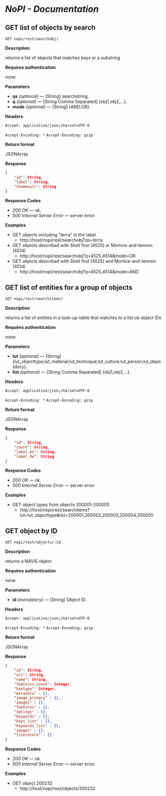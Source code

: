 # *NoPI - Documentation*

## GET list of objects by search

`GET nopi/rest/searchobj/`

**Description**

returns a list of objects that matches keys or a substring

**Requires authentication**

none

**Parameters**

* **qs** *(optional)* — [String] searchstring.
* **q** *(optional)* — [String Comma Separated] {obj1,obj2,...}.
* **mode** *(optional)* — [String] {AND;OR}.

**Headers**

`Accept: application/json;charset=UTF-8`

`Accept-Encoding: *` `Accept-Encoding: gzip`

**Return format**

JSONArray

**Response**

```json
{
	"id": String,
	"label": String,
	"thumbnail": String
}
```

**Response Codes**

* *200 OK* — ok.
* *500 Internal Server Error* — server error.

**Examples**

* GET objects including "terra" in the label
  * http://host/nopi/rest/searchobj?qs=terra
* GET objects described with Shell first (4525) or Mortice-and-tennon (4514)
  * http://host/nopi/rest/searchobj?q=4525,4514&mode=OR
* GET objects described with Shell first (4525) and Mortice-and-tennon (4514)
  * http://host/nopi/rest/searchobj?q=4525,4514&mode=AND

## GET list of entities for a group of objects

`GET nopi/rest/searchitems/`

**Description**

returns a list of entities in a look-up-table that matches to a list ob object IDs

**Requires authentication**

none

**Parameters**

* **lut** *(optional)* — [String] {lut_objecttype;lut_material;lut_technique;lut_culture;lut_person;lut_depository}.
* **list** *(optional)* — [String Comma Separated] {obj1,obj2,...}.

**Headers**

`Accept: application/json;charset=UTF-8`

`Accept-Encoding: *` `Accept-Encoding: gzip`

**Return format**

JSONArray

**Response**

```json
{
	"id": String,
	"count": String,
	"label_en": String,
	"label_de": String
}
```

**Response Codes**

* *200 OK* — ok.
* *500 Internal Server Error* — server error.

**Examples**

* GET object types from objects 200001-200005
  * http://host/nopi/rest/searchitems?lut=lut_objecttype&list=200001,200002,200003,200004,200005

## GET object by ID

`GET nopi/rest/objects/:id`

**Description**

returns a NAVIS object

**Requires authentication**

none

**Parameters**

* **id** *(mendatory)* — [String] Object ID.

**Headers**

`Accept: application/json;charset=UTF-8`

`Accept-Encoding: *` `Accept-Encoding: gzip`

**Return format**

JSONArray

**Response**

```json
{
	"id": String,
	"uri": String,
	"name": String,
	"features_count": Integer,
	"hastype": Integer,
	"metadata" : {},
	"image_primary" : {},
	"images" : {},
	"features" : {},
	"datings" : {},
	"keywords" : {},
	"keys_list" : {},
	"keywords_list" : {},
	"images" : {},
	"literature" : {}
}
```

**Response Codes**

* *200 OK* — ok.
* *500 Internal Server Error* — server error.

**Examples**

* GET object 200232
  * http://host/nopi/rest/objects/200232